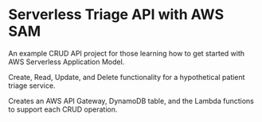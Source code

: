 # Serverless Triage API with AWS SAM

An example CRUD API project for those learning how to get started with AWS Serverless Application Model.

Create, Read, Update, and Delete functionality for a hypothetical patient triage service.

Creates an AWS API Gateway, DynamoDB table, and the Lambda functions to support each CRUD operation.



